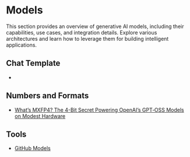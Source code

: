 # Models

This section provides an overview of generative AI models, including their capabilities, use cases, and integration details. Explore various architectures and learn how to leverage them for building intelligent applications.

## Chat Template

- [](https://huggingface.co/docs/transformers/en/chat_templating)

## Numbers and Formats

- [What’s MXFP4? The 4-Bit Secret Powering OpenAI’s GPT‑OSS Models on Modest Hardware](https://huggingface.co/blog/RakshitAralimatti/learn-ai-with-me)

## Tools

- [GitHub Models](https://github.com/marketplace/models)